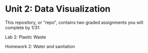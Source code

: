 # Unit 2: Data Visualization

This repository, or "repo", contains two graded assignments you will complete by 1/31:

Lab 2: Plastic Waste  

Homework 2: Water and sanitation
